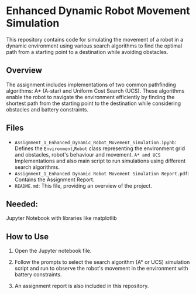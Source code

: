 # Enhanced Dynamic Robot Movement Simulation

This repository contains code for simulating the movement of a robot in a dynamic environment using various search algorithms to find the optimal path from a starting point to a destination while avoiding obstacles.
## Overview

The assignment includes implementations of two common pathfinding algorithms: A* (A-star) and Uniform Cost Search (UCS). These algorithms enable the robot to navigate the environment efficiently by finding the shortest path from the starting point to the destination while considering obstacles and battery constraints.

## Files

- `Assignment_1_Enhanced_Dynamic_Robot_Movement_Simulation.ipynb`: Defines the `Environment`,`Robot` class representing the environment grid and obstacles, robot's behaviour and movement.
  `A* and UCS` Implementations and also main script to run simulations using different search algorithms.
- `Assignment_1_Enhanced Dynamic Robot Movement Simulation Report.pdf`: Contains the Assignment Report.
- `README.md`: This file, providing an overview of the project.

## Needed:
Jupyter Notebook with libraries like matplotlib

## How to Use

1. Open the Jupyter notebook file. 

2. Follow the prompts to select the search algorithm (A* or UCS) simulation script and run to observe the robot's movement in the environment with battery constraints.

3. An assignment report is also included in this repository.
